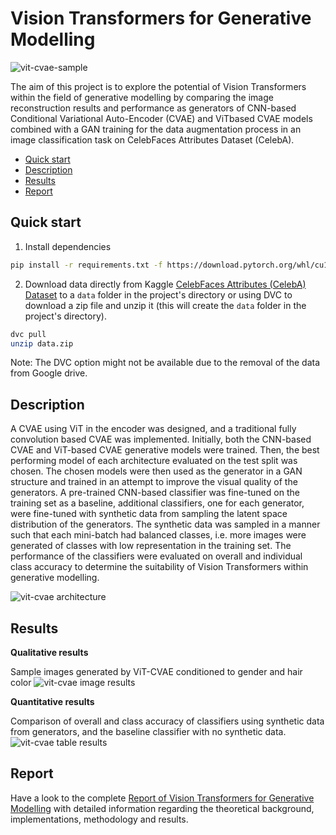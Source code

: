 Vision Transformers for Generative Modelling
==============================

![vit-cvae-sample](https://imgur.com/VFAtwb8.png)

The aim of this project is to explore the potential of Vision Transformers within the field of generative modelling by comparing the image reconstruction results and performance as generators of CNN-based Conditional Variational Auto-Encoder (CVAE) and ViTbased CVAE models combined with a GAN training for the data augmentation process in an image classification task on CelebFaces Attributes Dataset (CelebA).

- [Quick start](#quick-start)
- [Description](#description)
- [Results](#results)
- [Report](#report)
## Quick start

1. Install dependencies
```bash
pip install -r requirements.txt -f https://download.pytorch.org/whl/cu113/torch_stable.html
```
2. Download data directly from Kaggle [CelebFaces Attributes (CelebA) Dataset](https://www.kaggle.com/datasets/jessicali9530/celeba-dataset) to a ```data``` folder in the project's directory or using DVC to download a zip file and unzip it (this will create the ```data``` folder in the project's directory).
```bash
dvc pull
unzip data.zip
```
Note: The DVC option might not be available due to the removal of the data from Google drive.

## Description
A CVAE using ViT in the encoder was designed, and a traditional fully convolution based CVAE was implemented. Initially, both the CNN-based CVAE and ViT-based CVAE generative models were trained. Then, the best performing model of each architecture evaluated on the test split was chosen. The chosen models were then used as the generator in a GAN structure and trained in an attempt to improve the visual quality of the generators. A pre-trained CNN-based classifier was fine-tuned on the training set as a baseline, additional classifiers, one for each generator, were fine-tuned with synthetic data from sampling the latent space distribution of the generators. The synthetic data was sampled in a manner such that each mini-batch had balanced classes, i.e. more images were generated of classes with low representation in the training
set. The performance of the classifiers were evaluated on overall and individual class accuracy to determine the suitability of Vision Transformers within generative modelling.

![vit-cvae architecture](https://imgur.com/hOnlH58.png)
## Results
**Qualitative results**

Sample images generated by ViT-CVAE conditioned to gender and hair color
![vit-cvae image results](https://imgur.com/L0EYPvP.png)

**Quantitative results**

Comparison of overall and class accuracy of classifiers using synthetic data from generators, and the baseline classifier with no synthetic data.
![vit-cvae table results](https://imgur.com/1J7Mwug.png)

## Report
Have a look to the complete [Report of Vision Transformers for Generative Modelling](Report_Vision_Transformers_Generative_Modelling.pdf) with detailed information regarding the theoretical background, implementations, methodology and results.
